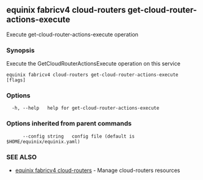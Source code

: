 ## equinix fabricv4 cloud-routers get-cloud-router-actions-execute

Execute get-cloud-router-actions-execute operation

### Synopsis

Execute the GetCloudRouterActionsExecute operation on this service

```
equinix fabricv4 cloud-routers get-cloud-router-actions-execute [flags]
```

### Options

```
  -h, --help   help for get-cloud-router-actions-execute
```

### Options inherited from parent commands

```
      --config string   config file (default is $HOME/equinix/equinix.yaml)
```

### SEE ALSO

* [equinix fabricv4 cloud-routers](equinix_fabricv4_cloud-routers.md)	 - Manage cloud-routers resources

